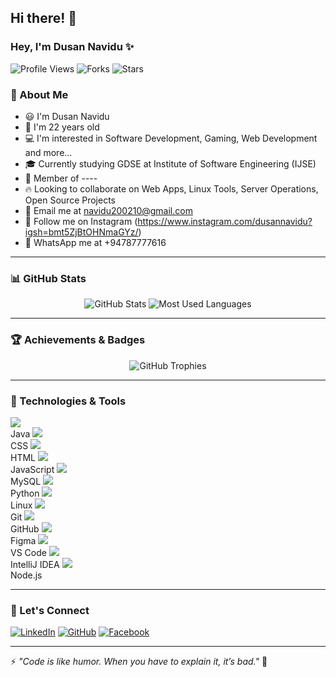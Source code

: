 ## Hi there! 👋

### Hey, I'm <span id="name">Dusan Navidu</span> ✨

<script>
    let nameElement = document.getElementById("name");
    let names = ["Dusan Navidu", "Dusan", "Navidu"];
    let index = 0;
    
    setInterval(() => {
        nameElement.innerText = names[index];
        index = (index + 1) % names.length;
    }, 2000);
</script>

![Profile Views](https://komarev.com/ghpvc/?username=yourusername&label=Views&color=brightgreen&style=flat-square)
![Forks](https://img.shields.io/github/forks/yourusername/yourrepo?style=social)
![Stars](https://img.shields.io/github/stars/yourusername/yourrepo?style=social)

### 🚀 About Me
- 😃 I'm Dusan Navidu
- 🎂 I'm 22 years old
- 💻 I'm interested in Software Development, Gaming, Web Development and more...
- 🎓 Currently studying GDSE at Institute of Software Engineering (IJSE)
- 🌟 Member of ----
- 🔥 Looking to collaborate on Web Apps, Linux Tools, Server Operations, Open Source Projects
- 📧 Email me at navidu200210@gmail.com
- 📸 Follow me on Instagram (https://www.instagram.com/dusannavidu?igsh=bmt5ZjBtOHNmaGYz/)
- 📱 WhatsApp me at +94787777616

---

### 📊 GitHub Stats
<div align="center">
    <img src="https://github-readme-stats.vercel.app/api?username=yourusername&show_icons=true&theme=radical" alt="GitHub Stats" />
    <img src="https://github-readme-stats.vercel.app/api/top-langs/?username=yourusername&layout=compact&theme=radical" alt="Most Used Languages" />
</div>

---

### 🏆 Achievements & Badges
<div align="center">
    <img src="https://github-profile-trophy.vercel.app/?username=yourusername&theme=radical&margin-w=10" alt="GitHub Trophies" />
</div>

---

### 🔧 Technologies & Tools

<div>
<img src="https://img.shields.io/badge/Java-ED8B00?style=for-the-badge&logo=java&logoColor=white" /><br>Java
<img src="https://img.shields.io/badge/CSS3-1572B6?style=for-the-badge&logo=css3&logoColor=white" /><br>CSS
<img src="https://img.shields.io/badge/HTML5-E34F26?style=for-the-badge&logo=html5&logoColor=white" /><br>HTML
<img src="https://img.shields.io/badge/JavaScript-F7DF1E?style=for-the-badge&logo=javascript&logoColor=black" /><br>JavaScript
<img src="https://img.shields.io/badge/MySQL-4479A1?style=for-the-badge&logo=mysql&logoColor=white" /><br>MySQL
<img src="https://img.shields.io/badge/Python-3670A0?style=for-the-badge&logo=python&logoColor=white" /><br>Python
<img src="https://img.shields.io/badge/Linux-FCC624?style=for-the-badge&logo=linux&logoColor=black" /><br>Linux
<img src="https://img.shields.io/badge/Git-F05032?style=for-the-badge&logo=git&logoColor=white" /><br>Git
<img src="https://img.shields.io/badge/GitHub-181717?style=for-the-badge&logo=github" /><br>GitHub
<img src="https://img.shields.io/badge/Figma-F24E1E?style=for-the-badge&logo=figma&logoColor=white" /><br>Figma
<img src="https://img.shields.io/badge/VS%20Code-007ACC?style=for-the-badge&logo=visual-studio-code&logoColor=white" /><br>VS Code
<img src="https://img.shields.io/badge/IntelliJ%20IDEA-000000?style=for-the-badge&logo=intellij-idea&logoColor=white" /><br>IntelliJ IDEA
<img src="https://img.shields.io/badge/Node.js-43853D?style=for-the-badge&logo=node.js&logoColor=white" /><br>Node.js
</div>

---

### 🤝 Let's Connect
[![LinkedIn](https://img.shields.io/badge/LinkedIn-blue?style=for-the-badge&logo=linkedin)](https://linkedin.com/in/dusan-navidu-11b9a234a?utm_source=share&utm_campaign=share_via&utm_content=profile&utm_medium=android_app)
[![GitHub](https://img.shields.io/badge/GitHub-181717?style=for-the-badge&logo=github)](https://github.com/DusanNavidu)
[![Facebook](https://img.shields.io/badge/Facebook-1877F2?style=for-the-badge&logo=facebook&logoColor=white)](https://www.facebook.com/share/17ZPqeFdtN/)

---

⚡ *"Code is like humor. When you have to explain it, it’s bad."* 🚀
